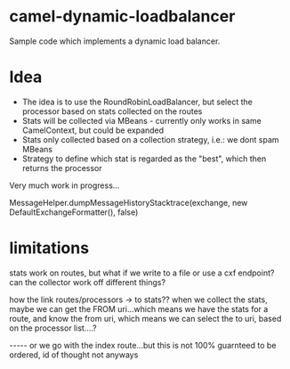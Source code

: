 camel-dynamic-loadbalancer
=============================
Sample code which implements a dynamic load balancer.

Idea
=====
- The idea is to use the RoundRobinLoadBalancer, but select the processor based on stats collected on the routes
- Stats will be collected via MBeans - currently only works in same CamelContext, but could be expanded
- Stats only collected based on a collection strategy, i.e.: we dont spam MBeans
- Strategy to define which stat is regarded as the "best", which then returns the processor

Very much work in progress...

MessageHelper.dumpMessageHistoryStacktrace(exchange, new DefaultExchangeFormatter(), false)


limitations
==========
stats work on routes, but what if we write to a file or use a cxf endpoint? can the collector work off different things?

how the link routes/processors -> to stats??
when we collect the stats, maybe we can get the FROM uri...which means we have the stats for a route, and know the from uri,
which means we can select the to uri, based on the processor list....?

----- or
we go with the index route...but this is not 100% guarnteed to be ordered, id of thought not anyways



